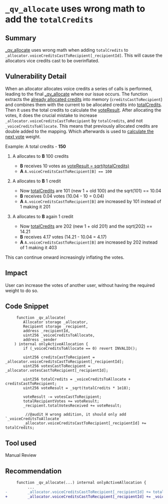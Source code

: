 # `_qv_allocate` uses wrong math to add the  `totalCredits`

## Summary
[_qv_allocate](https://github.com/sherlock-audit/2023-09-Gitcoin-0x3b33/blob/main/allo-v2/contracts/strategies/qv-base/QVBaseStrategy.sol#L506-L534) uses wrong math when adding `totalCredits` to `_allocator.voiceCreditsCastToRecipient[_recipientId]`. This will cause the allocators vice credits cast to be overinflated.

## Vulnerability Detail
When an allocator allocates voice credits a series of calls is performed, leading to the final  [_qv_allocate](https://github.com/sherlock-audit/2023-09-Gitcoin-0x3b33/blob/main/allo-v2/contracts/strategies/qv-base/QVBaseStrategy.sol#L506-L534)  where our issue occurs.
The function extracts the [already allocated credits](https://github.com/sherlock-audit/2023-09-Gitcoin-0x3b33/blob/main/allo-v2/contracts/strategies/qv-base/QVBaseStrategy.sol#L517) into memory (`creditsCastToRecipient`) and combines them with the current to be allocated credits into [totalCredits](https://github.com/sherlock-audit/2023-09-Gitcoin-0x3b33/blob/main/allo-v2/contracts/strategies/qv-base/QVBaseStrategy.sol#L521). Then it uses the total credits to calculate the [voteResult](https://github.com/sherlock-audit/2023-09-Gitcoin-0x3b33/blob/main/allo-v2/contracts/strategies/qv-base/QVBaseStrategy.sol#L522C57-L522C57). After allocating the votes, it does the crucial mistake to increase ` _allocator.voiceCreditsCastToRecipient` by `totalCredits`, and not `_voiceCreditsToAllocate`. This means that previously allocated credits are double added to the mapping. Which afterwards is used to [calculate the next vote](https://github.com/sherlock-audit/2023-09-Gitcoin-0x3b33/blob/main/allo-v2/contracts/strategies/qv-base/QVBaseStrategy.sol#L522C57-L522C57) weight.

Example:
A total credits - **150**

 1. A allocates to **B** 100 credits 
      - **B** receives 10 votes as [voteResult = sqrt(totalCredits)](https://github.com/sherlock-audit/2023-09-Gitcoin-0x3b33/blob/main/allo-v2/contracts/strategies/qv-base/QVBaseStrategy.sol#L522)
      - **A** `A.voiceCreditsCastToRecipient[B] == 100`

 2. A allocates to **B** 1 credit
      - Now [totalCredits](https://github.com/sherlock-audit/2023-09-Gitcoin-0x3b33/blob/main/allo-v2/contracts/strategies/qv-base/QVBaseStrategy.sol#L521C17-L521C29) are 101 (new 1 + old 100) and the sqrt(101) == 10.04
      - **B** receives 0.04 votes (10.04 - 10 = 0.04)
      - **A** `A.voiceCreditsCastToRecipient[B]` are increased by 101 instead of 1 making it 201

 3. A allocates to **B** again 1 credit
      - Now [totalCredits](https://github.com/sherlock-audit/2023-09-Gitcoin-0x3b33/blob/main/allo-v2/contracts/strategies/qv-base/QVBaseStrategy.sol#L521C17-L521C29) are 202 (new 1 + old 201) and the sqrt(202) == 14.21
      - **B** receives 4.17 votes (14.21 - 10.04  = 4.17)
      - **A** `A.voiceCreditsCastToRecipient[B]` are increased by 202 instead of 1 making it 403

This can continue onward increasingly inflating the votes.

## Impact
User can increase the votes of another user, without having the required weight to do so.
## Code Snippet
```solidity
     function _qv_allocate(
        Allocator storage _allocator,
        Recipient storage _recipient,
        address _recipientId,
        uint256 _voiceCreditsToAllocate,
        address _sender
    ) internal onlyActiveAllocation {
        if (_voiceCreditsToAllocate == 0) revert INVALID();

        uint256 creditsCastToRecipient = _allocator.voiceCreditsCastToRecipient[_recipientId];
        uint256 votesCastToRecipient = _allocator.votesCastToRecipient[_recipientId];

        uint256 totalCredits = _voiceCreditsToAllocate + creditsCastToRecipient;
        uint256 voteResult = _sqrt(totalCredits * 1e18);

        voteResult -= votesCastToRecipient;
        totalRecipientVotes += voteResult;
        _recipient.totalVotesReceived += voteResult;

         //@audit H wrong addition, it should only add `_voiceCreditsToAllocate`
        _allocator.voiceCreditsCastToRecipient[_recipientId] += totalCredits; 
```
## Tool used

Manual Review

## Recommendation
```diff
     function _qv_allocate(...) internal onlyActiveAllocation {
          ...
-         _allocator.voiceCreditsCastToRecipient[_recipientId] += totalCredits; 
+         _allocator.voiceCreditsCastToRecipient[_recipientId] += _voiceCreditsToAllocate; 
```